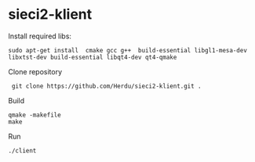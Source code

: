 # sieci2-klient


Install required libs:
```
sudo apt-get install  cmake gcc g++  build-essential libgl1-mesa-dev libxtst-dev build-essential libqt4-dev qt4-qmake

```

Clone repository
```
 git clone https://github.com/Herdu/sieci2-klient.git .
 ```

Build
```
qmake -makefile
make
```

Run
```
./client
```
